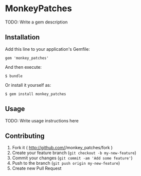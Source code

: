 # MonkeyPatches

TODO: Write a gem description

## Installation

Add this line to your application's Gemfile:

    gem 'monkey_patches'

And then execute:

    $ bundle

Or install it yourself as:

    $ gem install monkey_patches

## Usage

TODO: Write usage instructions here

## Contributing

1. Fork it ( http://github.com/<my-github-username>/monkey_patches/fork )
2. Create your feature branch (`git checkout -b my-new-feature`)
3. Commit your changes (`git commit -am 'Add some feature'`)
4. Push to the branch (`git push origin my-new-feature`)
5. Create new Pull Request
